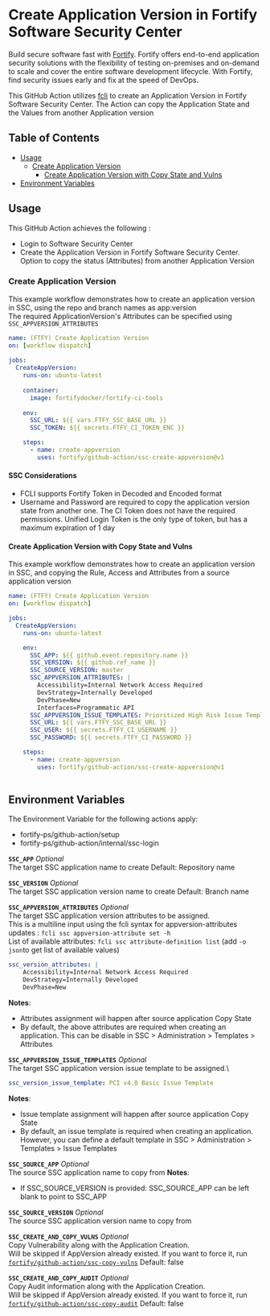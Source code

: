 # Create Application Version in Fortify Software Security Center

Build secure software fast with [Fortify](https://www.microfocus.com/en-us/solutions/application-security). Fortify offers end-to-end application security solutions with the flexibility of testing on-premises and on-demand to scale and cover the entire software development lifecycle.  With Fortify, find security issues early and fix at the speed of DevOps.

This GitHub Action utilizes [fcli](https://github.com/fortify/fcli) to create an Application Version in Fortify Software Security Center.
The Action can copy the Application State and the Values from another Application version

## Table of Contents

* [Usage](#usage)
    * [Create Application Version](#create-application-version)
        * [Create Application Version with Copy State and Vulns](#create-application-version-with-copy-state-and-vulns)
* [Environment Variables](#environment-variables)

## Usage

This GitHub Action achieves the following :

- Login to Software Security Center
- Create the Application Version in Fortify Software Security Center. Option to copy the status (Attributes) from another Application Version

### Create Application Version

This example workflow demonstrates how to create an application version in SSC, using the repo and branch names as app:version \
The required ApplicationVersion's Attributes can be specified using `SSC_APPVERSION_ATTRIBUTES`

```yaml
name: (FTFY) Create Application Version
on: [workflow dispatch]
      
jobs:                                                  
  CreateAppVersion:
    runs-on: ubuntu-latest
    
    container:
      image: fortifydocker/fortify-ci-tools
    
    env:
      SSC_URL: ${{ vars.FTFY_SSC_BASE_URL }}
      SSC_TOKEN: ${{ secrets.FTFY_CI_TOKEN_ENC }}

    steps:
      - name: create-appversion
        uses: fortify/github-action/ssc-create-appversion@v1
```

#### SSC Considerations

* FCLI supports Fortify Token in Decoded and Encoded format
* Username and Password are required to copy the application version state from another one. The CI Token does not have the required permissions. Unified Login Token is the only type of token, but has a maximum expiration of 1 day

#### Create Application Version with Copy State and Vulns

This example workflow demonstrates how to create an application version in SSC, and copying the Rule, Access and Attributes from a source application version

```yaml
name: (FTFY) Create Application Version
on: [workflow dispatch]

jobs:
  CreateAppVersion:
    runs-on: ubuntu-latest

    env:
      SSC_APP: ${{ github.event.repository.name }}
      SSC_VERSION: ${{ github.ref_name }}
      SSC_SOURCE_VERSION: master
      SSC_APPVERSION_ATTRIBUTES: |
        Accessibility=Internal Network Access Required
        DevStrategy=Internally Developed
        DevPhase=New
        Interfaces=Programmatic API
      SSC_APPVERSION_ISSUE_TEMPLATES: Prioritized High Risk Issue Template
      SSC_URL: ${{ vars.FTFY_SSC_BASE_URL }}
      SSC_USER: ${{ secrets.FTFY_CI_USERNAME }}
      SSC_PASSWORD: ${{ secrets.FTFY_CI_PASSWORD }}

    steps:
      - name: create-appversion
        uses: fortify/github-action/ssc-create-appversion@v1
          
```

## Environment Variables

The Environment Variable for the following actions apply:
- fortify-ps/github-action/setup
- fortify-ps/github-action/internal/ssc-login

**`SSC_APP`**  *Optional*\
The target SSC application name to create
Default: Repository name

**`SSC_VERSION`**  *Optional*\
The target SSC application version name to create
Default: Branch name

**`SSC_APPVERSION_ATTRIBUTES`**   *Optional*\
The target SSC application version attributes to be assigned. \
This is a multiline input using the fcli syntax for appversion-attributes updates : `fcli ssc appversion-attribute set -h`\
List of available attributes: `fcli ssc attribute-definition list` (add `-o json`to get list of available values)
```yaml
ssc_version_attributes: |
    Accessibility=Internal Network Access Required
    DevStrategy=Internally Developed
    DevPhase=New
```
**Notes**:
* Attributes assignment will happen after source application Copy State
* By default, the above attributes are required when creating an application. This can be disable in SSC > Administration > Templates > Attributes

**`SSC_APPVERSION_ISSUE_TEMPLATES`**  *Optional*\
The target SSC application version issue template to be assigned.\
```yaml
ssc_version_issue_template: PCI v4.0 Basic Issue Template
```
**Notes**:
* Issue template assignment will happen after source application Copy State
* By default, an issue template is required when creating an application. However, you can define a default template in SSC > Administration > Templates > Issue Templates

**`SSC_SOURCE_APP`**   *Optional*\
The source SSC application name to copy from
**Notes**:
* If SSC_SOURCE_VERSION is provided: SSC_SOURCE_APP can be left blank to point to SSC_APP

**`SSC_SOURCE_VERSION`**   *Optional*\
The source SSC application version name to copy from

**`SSC_CREATE_AND_COPY_VULNS`**   *Optional*\
Copy Vulnerability along with the Application Creation. \
Will be skipped if AppVersion already existed. If you want to force it, run [`fortify/github-action/ssc-copy-vulns`](ssc-copy-vulns%2FREADME.md)
Default: false

**`SSC_CREATE_AND_COPY_AUDIT`**   *Optional*\
Copy Audit information along with the Application Creation. \
Will be skipped if AppVersion already existed. If you want to force it, run [`fortify/github-action/ssc-copy-audit`](ssc-copy-audit%2FREADME.md)
Default: false
